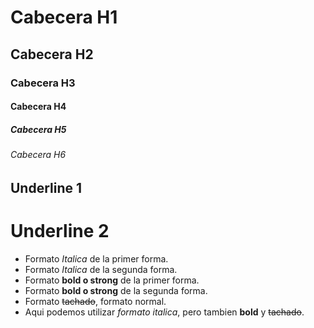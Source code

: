 # Cabecera H1
## Cabecera H2
### Cabecera H3
#### Cabecera H4
##### Cabecera H5
###### Cabecera H6

Underline 1
-------------

Underline 2
=============

- Formato *Italica* de la primer forma.
- Formato _Italica_ de la segunda forma.
- Formato **bold o strong** de la primer forma.
- Formato __bold o strong__ de la segunda forma.
- Formato ~~tachado~~, formato normal.
- Aqui podemos utilizar *formato italica*, pero tambien **bold**  y ~~tachado~~.